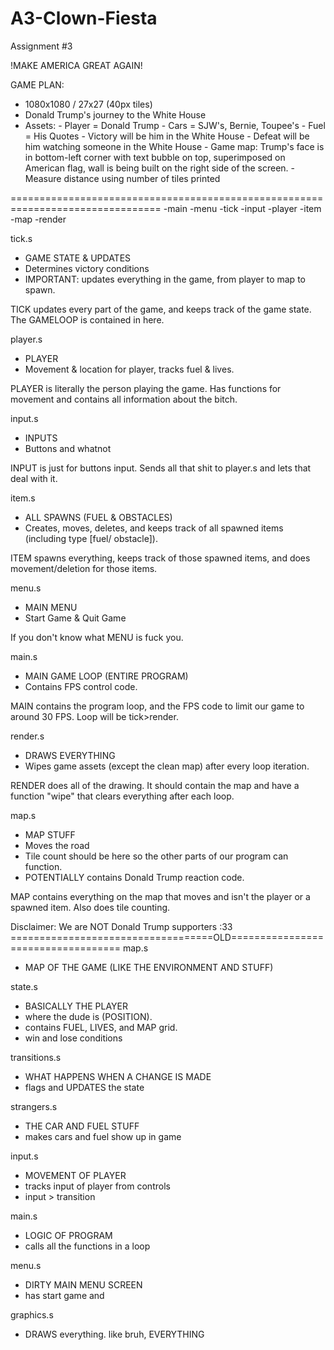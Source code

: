 # A3-Clown-Fiesta
Assignment #3

!MAKE AMERICA GREAT AGAIN!

GAME PLAN:
  - 1080x1080 / 27x27 (40px tiles)
  - Donald Trump's journey to the White House
  - Assets:
        - Player = Donald Trump
        - Cars = SJW's, Bernie, Toupee's
        - Fuel = His Quotes
        - Victory will be him in the White House
        - Defeat will be him watching someone in the White House
        - Game map: Trump's face is in bottom-left corner with text bubble on top, superimposed on American flag, wall is being built on the right side of the screen.
        - Measure distance using number of tiles printed
    
================================================================================
-main
  -menu
  -tick
    -input
    -player
    -item
    -map
  -render

tick.s
  - GAME STATE & UPDATES
  - Determines victory conditions
  - IMPORTANT: updates everything in the game, from player to map to spawn.
  
  TICK updates every part of the game, and keeps track of the game state. The GAMELOOP is contained in here.

player.s
  - PLAYER
  - Movement & location for player, tracks fuel & lives.

  PLAYER is literally the person playing the game. Has functions for movement and contains all information about the bitch.

input.s
  - INPUTS
  - Buttons and whatnot

  INPUT is just for buttons input. Sends all that shit to player.s and lets that deal with it.

item.s
  - ALL SPAWNS (FUEL & OBSTACLES)
  - Creates, moves, deletes, and keeps track of all spawned items (including type [fuel/ obstacle]).

  ITEM spawns everything, keeps track of those spawned items, and does movement/deletion for those items.

menu.s
  - MAIN MENU
  - Start Game & Quit Game
  
  If you don't know what MENU is fuck you.

main.s
  - MAIN GAME LOOP (ENTIRE PROGRAM)
  - Contains FPS control code.

  MAIN contains the program loop, and the FPS code to limit our game to around 30 FPS. Loop will be tick>render.

render.s
  - DRAWS EVERYTHING
  - Wipes game assets (except the clean map) after every loop iteration.

  RENDER does all of the drawing. It should contain the map and have a function "wipe" that clears everything after each loop.

map.s
  - MAP STUFF
  - Moves the road
  - Tile count should be here so the other parts of our program can function.
  - POTENTIALLY contains Donald Trump reaction code.

  MAP contains everything on the map that moves and isn't the player or a spawned item. Also does tile counting.
  
Disclaimer: We are NOT Donald Trump supporters :33 
===================================OLD===================================
map.s
  - MAP OF THE GAME (LIKE THE ENVIRONMENT AND STUFF)
  
state.s
  - BASICALLY THE PLAYER
  - where the dude is (POSITION).
  - contains FUEL, LIVES, and MAP grid.
  - win and lose conditions

transitions.s
  - WHAT HAPPENS WHEN A CHANGE IS MADE
  - flags and UPDATES the state
  
 strangers.s
  - THE CAR AND FUEL STUFF
  - makes cars and fuel show up in game

input.s
  - MOVEMENT OF PLAYER
  - tracks input of player from controls
  - input > transition

main.s
  - LOGIC OF PROGRAM
  - calls all the functions in a loop
  
menu.s
  - DIRTY MAIN MENU SCREEN
  - has start game and 
  
graphics.s
  - DRAWS everything. like bruh, EVERYTHING
